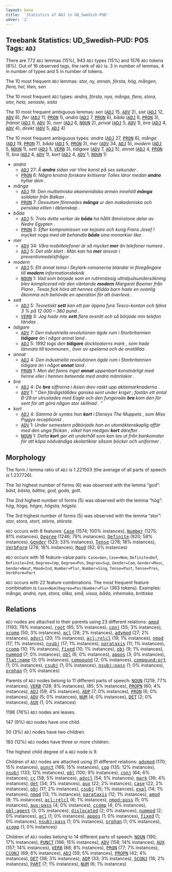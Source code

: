 ```yaml
---
layout: base
title:  'Statistics of ADJ in UD_Swedish-PUD'
udver: '2'
---
```


## Treebank Statistics: UD_Swedish-PUD: POS Tags: `ADJ`

There are 772 `ADJ` lemmas (15%), 943 `ADJ` types (15%) and 1576 `ADJ` tokens (8%).
Out of 16 observed tags, the rank of `ADJ` is: 3 in number of lemmas, 4 in number of types and 5 in number of tokens.

The 10 most frequent `ADJ` lemmas: <em>stor, ny, annan, första, hög, mången, flera, hel, liten, sen</em>

The 10 most frequent `ADJ` types:  <em>andra, första, nya, många, flera, stora, stor, hela, senaste, sista</em>

The 10 most frequent ambiguous lemmas: <em>sen</em> (<tt><a href="sv_pud-pos-ADJ.html">ADJ</a></tt> 15, <tt><a href="sv_pud-pos-ADV.html">ADV</a></tt> 2), <em>sist</em> (<tt><a href="sv_pud-pos-ADJ.html">ADJ</a></tt> 12, <tt><a href="sv_pud-pos-ADV.html">ADV</a></tt> 6), <em>fler</em> (<tt><a href="sv_pud-pos-ADJ.html">ADJ</a></tt> 11, <tt><a href="sv_pud-pos-PRON.html">PRON</a></tt> 1), <em>andra</em> (<tt><a href="sv_pud-pos-ADJ.html">ADJ</a></tt> 7, <tt><a href="sv_pud-pos-PRON.html">PRON</a></tt> 6), <em>båda</em> (<tt><a href="sv_pud-pos-ADJ.html">ADJ</a></tt> 6, <tt><a href="sv_pud-pos-PRON.html">PRON</a></tt> 3), <em>främst</em> (<tt><a href="sv_pud-pos-ADJ.html">ADJ</a></tt> 6, <tt><a href="sv_pud-pos-ADV.html">ADV</a></tt> 3), <em>norr</em> (<tt><a href="sv_pud-pos-ADJ.html">ADJ</a></tt> 6, <tt><a href="sv_pud-pos-NOUN.html">NOUN</a></tt> 2), <em>privat</em> (<tt><a href="sv_pud-pos-ADJ.html">ADJ</a></tt> 5, <tt><a href="sv_pud-pos-ADV.html">ADV</a></tt> 1), <em>bra</em> (<tt><a href="sv_pud-pos-ADJ.html">ADJ</a></tt> 4, <tt><a href="sv_pud-pos-ADV.html">ADV</a></tt> 4), <em>direkt</em> (<tt><a href="sv_pud-pos-ADV.html">ADV</a></tt> 5, <tt><a href="sv_pud-pos-ADJ.html">ADJ</a></tt> 4)

The 10 most frequent ambiguous types:  <em>andra</em> (<tt><a href="sv_pud-pos-ADJ.html">ADJ</a></tt> 27, <tt><a href="sv_pud-pos-PRON.html">PRON</a></tt> 6), <em>många</em> (<tt><a href="sv_pud-pos-ADJ.html">ADJ</a></tt> 19, <tt><a href="sv_pud-pos-PRON.html">PRON</a></tt> 7), <em>båda</em> (<tt><a href="sv_pud-pos-ADJ.html">ADJ</a></tt> 5, <tt><a href="sv_pud-pos-PRON.html">PRON</a></tt> 3), <em>mer</em> (<tt><a href="sv_pud-pos-ADV.html">ADV</a></tt> 34, <tt><a href="sv_pud-pos-ADJ.html">ADJ</a></tt> 5), <em>modern</em> (<tt><a href="sv_pud-pos-ADJ.html">ADJ</a></tt> 5, <tt><a href="sv_pud-pos-NOUN.html">NOUN</a></tt> 1), <em>sett</em> (<tt><a href="sv_pud-pos-ADJ.html">ADJ</a></tt> 5, <tt><a href="sv_pud-pos-VERB.html">VERB</a></tt> 3), <em>tidigare</em> (<tt><a href="sv_pud-pos-ADV.html">ADV</a></tt> 7, <tt><a href="sv_pud-pos-ADJ.html">ADJ</a></tt> 5), <em>annat</em> (<tt><a href="sv_pud-pos-ADJ.html">ADJ</a></tt> 4, <tt><a href="sv_pud-pos-PRON.html">PRON</a></tt> 1), <em>bra</em> (<tt><a href="sv_pud-pos-ADJ.html">ADJ</a></tt> 4, <tt><a href="sv_pud-pos-ADV.html">ADV</a></tt> 1), <em>kort</em> (<tt><a href="sv_pud-pos-ADJ.html">ADJ</a></tt> 4, <tt><a href="sv_pud-pos-ADV.html">ADV</a></tt> 1, <tt><a href="sv_pud-pos-NOUN.html">NOUN</a></tt> 1)


* <em>andra</em>
  * <tt><a href="sv_pud-pos-ADJ.html">ADJ</a></tt> 27: <em>Å <b>andra</b> sidan var Vine konst på sex sekunder .</em>
  * <tt><a href="sv_pud-pos-PRON.html">PRON</a></tt> 6: <em>Några kristna forskare kritiserar Tolles läror medan <b>andra</b> hyllar dem .</em>
* <em>många</em>
  * <tt><a href="sv_pud-pos-ADJ.html">ADJ</a></tt> 19: <em>Den multietniska akamenidiska armén innehöll <b>många</b> soldater från Balkan .</em>
  * <tt><a href="sv_pud-pos-PRON.html">PRON</a></tt> 7: <em>Dessutom förenades <b>många</b> ur den makedoniska och persiska eliten i äktenskap .</em>
* <em>båda</em>
  * <tt><a href="sv_pud-pos-ADJ.html">ADJ</a></tt> 5: <em>Trots detta verkar de <b>båda</b> ha hållit åtminstone delar av Nedre Egypten .</em>
  * <tt><a href="sv_pud-pos-PRON.html">PRON</a></tt> 3: <em>Efter kompromissen var kejsare och kung Frans Josef I mycket noga med att behandla <b>båda</b> sina monarkier lika .</em>
* <em>mer</em>
  * <tt><a href="sv_pud-pos-ADV.html">ADV</a></tt> 34: <em>Våra mobiltelefoner är så mycket <b>mer</b> än telefoner numera .</em>
  * <tt><a href="sv_pud-pos-ADJ.html">ADJ</a></tt> 5: <em>Det står klart : Män kan ha <b>mer</b> ansvar i preventivmedelsfrågor .</em>
* <em>modern</em>
  * <tt><a href="sv_pud-pos-ADJ.html">ADJ</a></tt> 5: <em>Ett annat tema i Skylark-romanerna blandar in föregångare till <b>modern</b> informationsteknik .</em>
  * <tt><a href="sv_pud-pos-NOUN.html">NOUN</a></tt> 1: <em>Vad som började som en rutinmässig ultraljudsundersökning blev komplicerad när den väntande <b>modern</b> Margaret Boemer från Plano , Texas fick höra att hennes ofödda barn hade en ovanlig åkomma och behövde en operation för att överleva .</em>
* <em>sett</em>
  * <tt><a href="sv_pud-pos-ADJ.html">ADJ</a></tt> 5: <em>Teoretiskt <b>sett</b> kan ett par öppna fyra Tesco-konton och tjäna 3 % på 12 000 – 360 pund .</em>
  * <tt><a href="sv_pud-pos-VERB.html">VERB</a></tt> 3: <em>Jag hade inte <b>sett</b> flera avsnitt och så började min telefon tändas .</em>
* <em>tidigare</em>
  * <tt><a href="sv_pud-pos-ADV.html">ADV</a></tt> 7: <em>Den industriella revolutionen ägde rum i Storbritannien <b>tidigare</b> än i något annat land .</em>
  * <tt><a href="sv_pud-pos-ADJ.html">ADJ</a></tt> 5: <em>1992 togs den <b>tidigare</b> dockteaterns mark , som hade lämnats till kommunen , över av spelarna och de anställda .</em>
* <em>annat</em>
  * <tt><a href="sv_pud-pos-ADJ.html">ADJ</a></tt> 4: <em>Den industriella revolutionen ägde rum i Storbritannien tidigare än i något <b>annat</b> land .</em>
  * <tt><a href="sv_pud-pos-PRON.html">PRON</a></tt> 1: <em>Men det fanns inget <b>annat</b> uppenbart konstnärligt med henne eller i hennes beteende med andra människor .</em>
* <em>bra</em>
  * <tt><a href="sv_pud-pos-ADJ.html">ADJ</a></tt> 4: <em>De <b>bra</b> siffrorna i Asien drev raskt upp aktiemarknaderna .</em>
  * <tt><a href="sv_pud-pos-ADV.html">ADV</a></tt> 1: <em>" Den färdigställdes ganska sent under kriget ; fastän ett antal B-29:or utrustades med Eagle och den fungerade <b>bra</b> kom den för sent för att göra någon stor skillnad . "</em>
* <em>kort</em>
  * <tt><a href="sv_pud-pos-ADJ.html">ADJ</a></tt> 4: <em>Samma år syntes hon <b>kort</b> i Disneys The Muppets , som Miss Piggys receptionist .</em>
  * <tt><a href="sv_pud-pos-ADV.html">ADV</a></tt> 1: <em>Under semestern påbörjade han en utomäktenskaplig affär med den unga flickan , vilket han medgav <b>kort</b> därefter .</em>
  * <tt><a href="sv_pud-pos-NOUN.html">NOUN</a></tt> 1: <em>Detta <b>kort</b> ger ett underhåll som kan tas ut från bankomater för att köpa nödvändiga skolartiklar såsom böcker och uniformer .</em>

## Morphology

The form / lemma ratio of `ADJ` is 1.221503 (the average of all parts of speech is 1.237726).

The 1st highest number of forms (6) was observed with the lemma “god”: <em>bäst, bästa, bättre, god, goda, gott</em>.

The 2nd highest number of forms (5) was observed with the lemma “hög”: <em>hög, höga, högre, högsta, högste</em>.

The 3rd highest number of forms (5) was observed with the lemma “stor”: <em>stor, stora, stort, större, största</em>.

`ADJ` occurs with 8 features: <tt><a href="sv_pud-feat-Case.html">Case</a></tt> (1574; 100% instances), <tt><a href="sv_pud-feat-Number.html">Number</a></tt> (1275; 81% instances), <tt><a href="sv_pud-feat-Degree.html">Degree</a></tt> (1246; 79% instances), <tt><a href="sv_pud-feat-Definite.html">Definite</a></tt> (920; 58% instances), <tt><a href="sv_pud-feat-Gender.html">Gender</a></tt> (523; 33% instances), <tt><a href="sv_pud-feat-Tense.html">Tense</a></tt> (278; 18% instances), <tt><a href="sv_pud-feat-VerbForm.html">VerbForm</a></tt> (278; 18% instances), <tt><a href="sv_pud-feat-Mood.html">Mood</a></tt> (92; 6% instances)

`ADJ` occurs with 16 feature-value pairs: `Case=Gen`, `Case=Nom`, `Definite=Def`, `Definite=Ind`, `Degree=Cmp`, `Degree=Pos`, `Degree=Sup`, `Gender=Com`, `Gender=Masc`, `Gender=Neut`, `Mood=Ind`, `Number=Plur`, `Number=Sing`, `Tense=Past`, `Tense=Pres`, `VerbForm=Part`

`ADJ` occurs with 22 feature combinations.
The most frequent feature combination is `Case=Nom|Degree=Pos|Number=Plur` (363 tokens).
Examples: <em>många, andra, nya, stora, olika, små, vissa, båda, inhemska, brittiska</em>


## Relations

`ADJ` nodes are attached to their parents using 23 different relations: <tt><a href="sv_pud-dep-amod.html">amod</a></tt> (1193; 76% instances), <tt><a href="sv_pud-dep-root.html">root</a></tt> (85; 5% instances), <tt><a href="sv_pud-dep-conj.html">conj</a></tt> (55; 3% instances), <tt><a href="sv_pud-dep-xcomp.html">xcomp</a></tt> (50; 3% instances), <tt><a href="sv_pud-dep-acl.html">acl</a></tt> (28; 2% instances), <tt><a href="sv_pud-dep-advmod.html">advmod</a></tt> (27; 2% instances), <tt><a href="sv_pud-dep-advcl.html">advcl</a></tt> (20; 1% instances), <tt><a href="sv_pud-dep-acl-relcl.html">acl:relcl</a></tt> (19; 1% instances), <tt><a href="sv_pud-dep-nmod.html">nmod</a></tt> (17; 1% instances), <tt><a href="sv_pud-dep-nsubj.html">nsubj</a></tt> (17; 1% instances), <tt><a href="sv_pud-dep-parataxis.html">parataxis</a></tt> (11; 1% instances), <tt><a href="sv_pud-dep-ccomp.html">ccomp</a></tt> (10; 1% instances), <tt><a href="sv_pud-dep-fixed.html">fixed</a></tt> (10; 1% instances), <tt><a href="sv_pud-dep-obj.html">obj</a></tt> (9; 1% instances), <tt><a href="sv_pud-dep-nummod.html">nummod</a></tt> (7; 0% instances), <tt><a href="sv_pud-dep-obl.html">obl</a></tt> (6; 0% instances), <tt><a href="sv_pud-dep-appos.html">appos</a></tt> (3; 0% instances), <tt><a href="sv_pud-dep-flat-name.html">flat:name</a></tt> (3; 0% instances), <tt><a href="sv_pud-dep-compound.html">compound</a></tt> (2; 0% instances), <tt><a href="sv_pud-dep-compound-prt.html">compound:prt</a></tt> (1; 0% instances), <tt><a href="sv_pud-dep-csubj.html">csubj</a></tt> (1; 0% instances), <tt><a href="sv_pud-dep-nsubj-pass.html">nsubj:pass</a></tt> (1; 0% instances), <tt><a href="sv_pud-dep-orphan.html">orphan</a></tt> (1; 0% instances)

Parents of `ADJ` nodes belong to 11 different parts of speech: <tt><a href="sv_pud-pos-NOUN.html">NOUN</a></tt> (1219; 77% instances), <tt><a href="sv_pud-pos-VERB.html">VERB</a></tt> (128; 8% instances),  (85; 5% instances), <tt><a href="sv_pud-pos-PROPN.html">PROPN</a></tt> (60; 4% instances), <tt><a href="sv_pud-pos-ADJ.html">ADJ</a></tt> (59; 4% instances), <tt><a href="sv_pud-pos-ADP.html">ADP</a></tt> (7; 0% instances), <tt><a href="sv_pud-pos-PRON.html">PRON</a></tt> (6; 0% instances), <tt><a href="sv_pud-pos-ADV.html">ADV</a></tt> (5; 0% instances), <tt><a href="sv_pud-pos-NUM.html">NUM</a></tt> (4; 0% instances), <tt><a href="sv_pud-pos-DET.html">DET</a></tt> (2; 0% instances), <tt><a href="sv_pud-pos-AUX.html">AUX</a></tt> (1; 0% instances)

1196 (76%) `ADJ` nodes are leaves.

147 (9%) `ADJ` nodes have one child.

50 (3%) `ADJ` nodes have two children.

183 (12%) `ADJ` nodes have three or more children.

The highest child degree of a `ADJ` node is 9.

Children of `ADJ` nodes are attached using 31 different relations: <tt><a href="sv_pud-dep-advmod.html">advmod</a></tt> (170; 15% instances), <tt><a href="sv_pud-dep-punct.html">punct</a></tt> (166; 15% instances), <tt><a href="sv_pud-dep-cop.html">cop</a></tt> (135; 12% instances), <tt><a href="sv_pud-dep-nsubj.html">nsubj</a></tt> (133; 12% instances), <tt><a href="sv_pud-dep-obl.html">obl</a></tt> (100; 9% instances), <tt><a href="sv_pud-dep-conj.html">conj</a></tt> (64; 6% instances), <tt><a href="sv_pud-dep-cc.html">cc</a></tt> (58; 5% instances), <tt><a href="sv_pud-dep-advcl.html">advcl</a></tt> (54; 5% instances), <tt><a href="sv_pud-dep-mark.html">mark</a></tt> (39; 4% instances), <tt><a href="sv_pud-dep-det.html">det</a></tt> (34; 3% instances), <tt><a href="sv_pud-dep-aux.html">aux</a></tt> (22; 2% instances), <tt><a href="sv_pud-dep-case.html">case</a></tt> (22; 2% instances), <tt><a href="sv_pud-dep-obj.html">obj</a></tt> (17; 2% instances), <tt><a href="sv_pud-dep-csubj.html">csubj</a></tt> (15; 1% instances), <tt><a href="sv_pud-dep-expl.html">expl</a></tt> (14; 1% instances), <tt><a href="sv_pud-dep-nmod.html">nmod</a></tt> (13; 1% instances), <tt><a href="sv_pud-dep-parataxis.html">parataxis</a></tt> (12; 1% instances), <tt><a href="sv_pud-dep-amod.html">amod</a></tt> (8; 1% instances), <tt><a href="sv_pud-dep-acl-relcl.html">acl:relcl</a></tt> (6; 1% instances), <tt><a href="sv_pud-dep-nmod-poss.html">nmod:poss</a></tt> (5; 0% instances), <tt><a href="sv_pud-dep-aux-pass.html">aux:pass</a></tt> (4; 0% instances), <tt><a href="sv_pud-dep-ccomp.html">ccomp</a></tt> (4; 0% instances), <tt><a href="sv_pud-dep-obl-agent.html">obl:agent</a></tt> (3; 0% instances), <tt><a href="sv_pud-dep-dislocated.html">dislocated</a></tt> (2; 0% instances), <tt><a href="sv_pud-dep-nummod.html">nummod</a></tt> (2; 0% instances), <tt><a href="sv_pud-dep-acl.html">acl</a></tt> (1; 0% instances), <tt><a href="sv_pud-dep-appos.html">appos</a></tt> (1; 0% instances), <tt><a href="sv_pud-dep-fixed.html">fixed</a></tt> (1; 0% instances), <tt><a href="sv_pud-dep-nsubj-pass.html">nsubj:pass</a></tt> (1; 0% instances), <tt><a href="sv_pud-dep-orphan.html">orphan</a></tt> (1; 0% instances), <tt><a href="sv_pud-dep-xcomp.html">xcomp</a></tt> (1; 0% instances)

Children of `ADJ` nodes belong to 14 different parts of speech: <tt><a href="sv_pud-pos-NOUN.html">NOUN</a></tt> (190; 17% instances), <tt><a href="sv_pud-pos-PUNCT.html">PUNCT</a></tt> (166; 15% instances), <tt><a href="sv_pud-pos-ADV.html">ADV</a></tt> (158; 14% instances), <tt><a href="sv_pud-pos-AUX.html">AUX</a></tt> (157; 14% instances), <tt><a href="sv_pud-pos-VERB.html">VERB</a></tt> (88; 8% instances), <tt><a href="sv_pud-pos-PRON.html">PRON</a></tt> (77; 7% instances), <tt><a href="sv_pud-pos-CCONJ.html">CCONJ</a></tt> (69; 6% instances), <tt><a href="sv_pud-pos-ADJ.html">ADJ</a></tt> (59; 5% instances), <tt><a href="sv_pud-pos-PROPN.html">PROPN</a></tt> (42; 4% instances), <tt><a href="sv_pud-pos-DET.html">DET</a></tt> (38; 3% instances), <tt><a href="sv_pud-pos-ADP.html">ADP</a></tt> (33; 3% instances), <tt><a href="sv_pud-pos-SCONJ.html">SCONJ</a></tt> (18; 2% instances), <tt><a href="sv_pud-pos-PART.html">PART</a></tt> (7; 1% instances), <tt><a href="sv_pud-pos-NUM.html">NUM</a></tt> (6; 1% instances)

